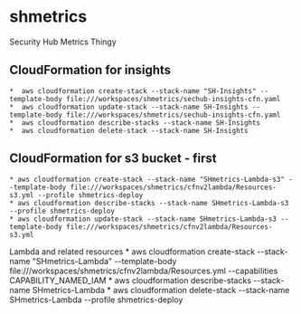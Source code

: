 # shmetrics
Security Hub Metrics Thingy


## CloudFormation for insights
    *  aws cloudformation create-stack --stack-name "SH-Insights" --template-body file:///workspaces/shmetrics/sechub-insights-cfn.yaml
    *  aws cloudformation update-stack --stack-name SH-Insights --template-body file:///workspaces/shmetrics/sechub-insights-cfn.yaml
    *  aws cloudformation describe-stacks --stack-name SH-Insights
    *  aws cloudformation delete-stack --stack-name SH-Insights

## CloudFormation for s3 bucket - first

    * aws cloudformation create-stack --stack-name "SHmetrics-Lambda-s3" --template-body file:///workspaces/shmetrics/cfnv2lambda/Resources-s3.yml --profile shmetrics-deploy
    * aws cloudformation describe-stacks --stack-name SHmetrics-Lambda-s3 --profile shmetrics-deploy
    * aws cloudformation update-stack --stack-name SHmetrics-Lambda-s3 --template-body file:///workspaces/shmetrics/cfnv2lambda/Resources-s3.yml


Lambda and related resources
    * aws cloudformation create-stack --stack-name "SHmetrics-Lambda" --template-body file:///workspaces/shmetrics/cfnv2lambda/Resources.yml --capabilities CAPABILITY_NAMED_IAM
    *  aws cloudformation describe-stacks --stack-name SHmetrics-Lambda
    *  aws cloudformation delete-stack --stack-name SHmetrics-Lambda --profile shmetrics-deploy
